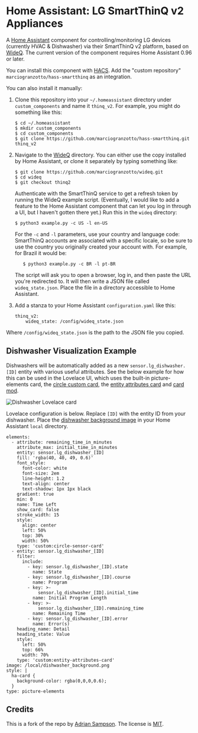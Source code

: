 Home Assistant: LG SmartThinQ v2 Appliances
=======================================

A [Home Assistant][hass] component for controlling/monitoring LG devices
(currently HVAC & Dishwasher) via their SmartThinQ v2 platform, based on
[WideQ][].  The current version of the component requires Home Assistant 0.96
or later.

You can install this component with [HACS][].
Add the "custom repository" `marciogranzotto/hass-smartthinq` as an integration.

[hass]: https://home-assistant.io
[wideq]: https://github.com/marciogranzotto/wideq
[hacs]: https://github.com/hacs/integration

You can also install it manually:

1. Clone this repository into your `~/.homeassistant` directory under `custom_components` and name it `thinq_v2`. For example, you might do something like this:

       $ cd ~/.homeassistant
       $ mkdir custom_components
       $ cd custom_components
       $ git clone https://github.com/marciogranzotto/hass-smartthinq.git thinq_v2

2. Navigate to the [WideQ][] directory. You can either use the copy installed by Home Assistant, or clone it separately by typing something like:

       $ git clone https://github.com/marciogranzotto/wideq.git
       $ cd wideq
       $ git checkout thinq2

   Authenticate with the SmartThinQ service to get a refresh token by running the WideQ example script. (Eventually, I would like to add a feature to the Home Assistant component that can let you log in through a UI, but I haven't gotten there yet.) Run this in the `wideq` directory:

       $ python3 example.py -c US -l en-US

   For the `-c` and `-l` parameters, use your country and language code: SmartThinQ accounts are associated with a specific locale, so be sure to use the country you originally created your account with.
   For example, for Brazil it would be:
   
          $ python3 example.py -c BR -l pt-BR

   The script will ask you to open a browser, log in, and then paste the URL you're redirected to. It will then write a JSON file called `wideq_state.json`. Place the file in a directory accessible to Home Assistant.

3. Add a stanza to your Home Assistant `configuration.yaml` like this:

       thinq_v2:
           wideq_state: /config/wideq_state.json

Where `/config/wideq_state.json` is the path to the JSON file you copied.

Dishwasher Visualization Example
--------------------------------

Dishwashers will be automatically added as a new `sensor.lg_dishwasher.[ID]`
entity with various useful attributes. See the below example for how this can
be used in the Lovelace UI, which uses the built-in picture-elements card, the
[circle custom card](https://github.com/custom-cards/circle-sensor-card), the
[entity attributes
card](https://github.com/custom-cards/entity-attributes-card) and [card
mod](https://github.com/thomasloven/lovelace-card-mod).

![Dishwasher Lovelace card](dishwasher_lovelace.png)


Lovelace configuration is below. Replace `[ID]` with the entity ID
from your dishwasher. Place the [dishwasher background image](dishwasher_background.png)
in your Home Assistant `local` directory.

```
elements:
  - attribute: remaining_time_in_minutes
    attribute_max: initial_time_in_minutes
    entity: sensor.lg_dishwasher_[ID]
    fill: 'rgba(40, 40, 49, 0.6)'
    font_style:
      font-color: white
      font-size: 2em
      line-height: 1.2
      text-align: center
      text-shadow: 1px 1px black
    gradient: true
    min: 0
    name: Time Left
    show_card: false
    stroke_width: 15
    style:
      align: center
      left: 50%
      top: 30%
      width: 50%
    type: 'custom:circle-sensor-card'
  - entity: sensor.lg_dishwasher_[ID]
    filter:
      include:
        - key: sensor.lg_dishwasher_[ID].state
          name: State
        - key: sensor.lg_dishwasher_[ID].course
          name: Program
        - key: >-
            sensor.lg_dishwasher_[ID].initial_time
          name: Initial Program Length
        - key: >-
            sensor.lg_dishwasher_[ID].remaining_time
          name: Remaining Time
        - key: sensor.lg_dishwasher_[ID].error
          name: Error(s)
    heading_name: Detail
    heading_state: Value
    style:
      left: 50%
      top: 66%
      width: 70%
    type: 'custom:entity-attributes-card'
image: /local/dishwasher_background.png
style: |
  ha-card {
    background-color: rgba(0,0,0,0.6);
  }
type: picture-elements
```

Credits
-------

This is a fork of the repo by [Adrian Sampson][adrian]. The license is [MIT][].

[adrian]: http://www.cs.cornell.edu/~asampson/
[mit]: https://opensource.org/licenses/MIT
